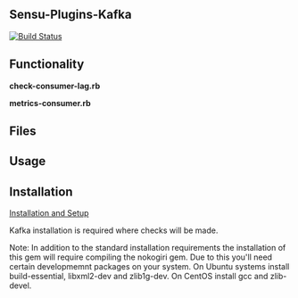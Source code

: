 ## Sensu-Plugins-Kafka

[![Build Status](https://travis-ci.org/obazoud/sensu-plugins-kafka.svg?branch=master)](https://travis-ci.org/obazoud/sensu-plugins-kafka)

## Functionality

**check-consumer-lag.rb**

**metrics-consumer.rb**

## Files

## Usage

## Installation

[Installation and Setup](http://sensu-plugins.io/docs/installation_instructions.html)

Kafka installation is required where checks will be made.

Note:  In addition to the standard installation requirements the installation of this gem will require compiling the nokogiri gem.  Due to this you'll need certain developmemnt packages on your system.  On Ubuntu systems install build-essential, libxml2-dev and zlib1g-dev.  On CentOS install gcc and zlib-devel.

